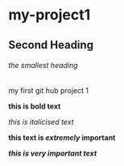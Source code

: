 # my-project1


## Second Heading



###### the smallest heading
my first git hub project 1


**this is bold text**


*this is italicised text*


**this text is _extremely_ important**



***this is very important text***

